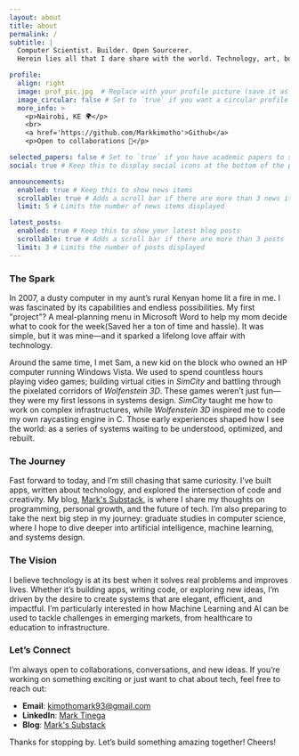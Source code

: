 ```yaml
---
layout: about
title: about
permalink: /
subtitle: |
  Computer Scientist. Builder. Open Sourcerer.
  Herein lies all that I dare share with the world. Technology, art, books, and more...

profile:
  align: right
  image: prof_pic.jpg  # Replace with your profile picture (save it as `prof_pic.jpg` in the `img/` folder)
  image_circular: false # Set to `true` if you want a circular profile picture
  more_info: >
    <p>Nairobi, KE 🌍</p>
    <br>
    <a href='https://github.com/Markkimotho'>Github</a>
    <p>Open to collaborations 🤝</p>

selected_papers: false # Set to `true` if you have academic papers to showcase
social: true # Keep this to display social icons at the bottom of the page

announcements:
  enabled: true # Keep this to show news items
  scrollable: true # Adds a scroll bar if there are more than 3 news items
  limit: 5 # Limits the number of news items displayed

latest_posts:
  enabled: true # Keep this to show your latest blog posts
  scrollable: true # Adds a scroll bar if there are more than 3 posts
  limit: 3 # Limits the number of posts displayed
---
```


### The Spark
In 2007, a dusty computer in my aunt’s rural Kenyan home lit a fire in me. I was fascinated by its capabilities and endless possibilities. My first "project"? A meal-planning menu in Microsoft Word to help my mom decide what to cook for the week(Saved her a ton of time and hassle). It was simple, but it was mine—and it sparked a lifelong love affair with technology.

Around the same time, I met Sam, a new kid on the block who owned an HP computer running Windows Vista. We used to spend countless hours playing video games; building virtual cities in *SimCity* and battling through the pixelated corridors of *Wolfenstein 3D*. These games weren’t just fun—they were my first lessons in systems design. *SimCity* taught me how to work on complex infrastructures, while *Wolfenstein 3D* inspired me to code my own raycasting engine in C. Those early experiences shaped how I see the world: as a series of systems waiting to be understood, optimized, and rebuilt.

### The Journey
Fast forward to today, and I’m still chasing that same curiosity. I’ve built apps, written about technology, and explored the intersection of code and creativity. My blog, [Mark's Substack](https://ktinega.substack.com), is where I share my thoughts on programming, personal growth, and the future of tech. I’m also preparing to take the next big step in my journey: graduate studies in computer science, where I hope to dive deeper into artificial intelligence, machine learning, and systems design.

### The Vision
I believe technology is at its best when it solves real problems and improves lives. Whether it’s building apps, writing code, or exploring new ideas, I’m driven by the desire to create systems that are elegant, efficient, and impactful. I’m particularly interested in how Machine Learning and AI can be used to tackle challenges in emerging markets, from healthcare to education to infrastructure.

### Let’s Connect
I’m always open to collaborations, conversations, and new ideas. If you’re working on something exciting or just want to chat about tech, feel free to reach out:
- **Email**: [kimothomark93@gmail.com](mailto:kimothomark93@gmail.com)
- **LinkedIn**: [Mark Tinega](https://www.linkedin.com/in/mark-tinega)
- **Blog**: [Mark's Substack](https://ktinega.substack.com)

Thanks for stopping by. Let’s build something amazing together! Cheers! 